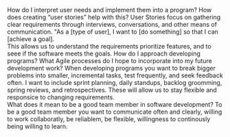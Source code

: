 How do I interpret user needs and implement them into a program? How does creating “user stories” help with this?
  User Stories focus on gathering clear requirements through interviews, conversations, and other means of communication.  "As a [type of user], I want to [do something] so that I can [achieve a goal].  
  This allows us to understand the requirements prioritize features, and to seee if the software meets the goals.
How do I approach developing programs? What Agile processes do I hope to incorporate into my future development work?
  When developing programs you want to break bigger problems into smaller, incremental tasks, test frequently, and seek feedback often.  I want to include sprint planning, daily standups, backlog groomming, spring reviews, and retrospectives.
  These will allow us to stay flexible and responsice to changing requirements.  
What does it mean to be a good team member in software development?
  To be a good team member you want to communicate often and clearly, willing to work collaboratly, be reliablem, be flexible, willingness to continously being willing to learn.
